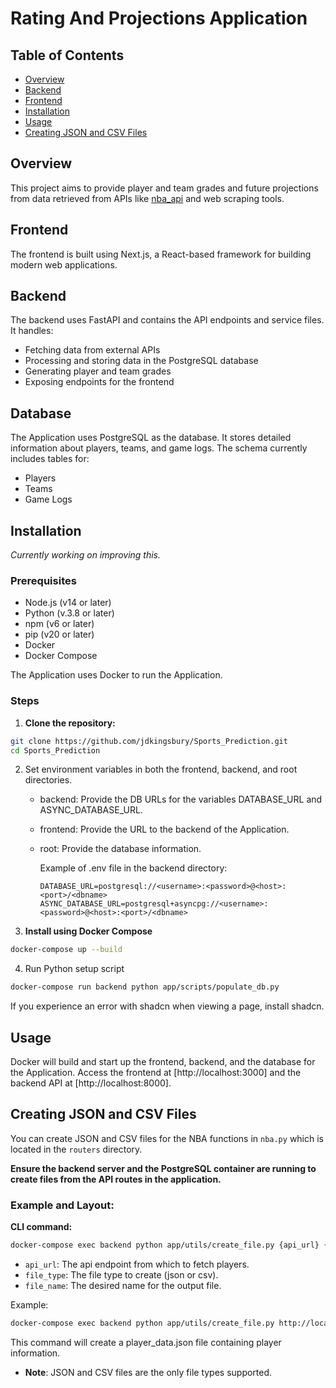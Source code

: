 # Rating And Projections Application

## Table of Contents

- [Overview](#overview)
- [Backend](#backend)
- [Frontend](#frontend)
- [Installation](#installation)
- [Usage](#usage)
- [Creating JSON and CSV Files](#creating-json-and-csv-files)

## Overview

This project aims to provide player and team grades and future projections from data retrieved from APIs like [nba_api](https://github.com/swar/nba_api/tree/master) and web scraping tools.

## Frontend

The frontend is built using Next.js, a React-based framework for building modern web applications.

## Backend

The backend uses FastAPI and contains the API endpoints and service files. It handles:

- Fetching data from external APIs
- Processing and storing data in the PostgreSQL database
- Generating player and team grades
- Exposing endpoints for the frontend

## Database

The Application uses PostgreSQL as the database. It stores detailed information about players, teams, and game logs. The schema currently includes tables for:

- Players
- Teams
- Game Logs

## Installation

_Currently working on improving this._

### Prerequisites

- Node.js (v14 or later)
- Python (v.3.8 or later)
- npm (v6 or later)
- pip (v20 or later)
- Docker
- Docker Compose

The Application uses Docker to run the Application.

### Steps

1. **Clone the repository:**

```sh
git clone https://github.com/jdkingsbury/Sports_Prediction.git
cd Sports_Prediction
```

2. Set environment variables in both the frontend, backend, and root directories.

   - backend: Provide the DB URLs for the variables DATABASE_URL and ASYNC_DATABASE_URL.
   - frontend: Provide the URL to the backend of the Application.
   - root: Provide the database information.

     Example of .env file in the backend directory:

     ```env
     DATABASE_URL=postgresql://<username>:<password>@<host>:<port>/<dbname>
     ASYNC_DATABASE_URL=postgresql+asyncpg://<username>:<password>@<host>:<port>/<dbname>
     ```

3. **Install using Docker Compose**

```sh
docker-compose up --build
```

4. Run Python setup script

```sh
docker-compose run backend python app/scripts/populate_db.py
```

If you experience an error with shadcn when viewing a page, install shadcn.

## Usage

Docker will build and start up the frontend, backend, and the database for the Application. Access the frontend at [http://localhost:3000] and the backend API at [http://localhost:8000].

## Creating JSON and CSV Files

You can create JSON and CSV files for the NBA functions in `nba.py` which is located in the `routers` directory.

**Ensure the backend server and the PostgreSQL container are running to create files from the API routes in the application.**

### Example and Layout:

**CLI command:**

```sh
docker-compose exec backend python app/utils/create_file.py {api_url} {file_type} {file_name}
```

- `api_url`: The api endpoint from which to fetch players.
- `file_type`: The file type to create (json or csv).
- `file_name`: The desired name for the output file.

Example:

```sh
docker-compose exec backend python app/utils/create_file.py http://localhost:8000/nba/players json player_data
```

This command will create a player_data.json file containing player information.

- **Note**: JSON and CSV files are the only file types supported.
